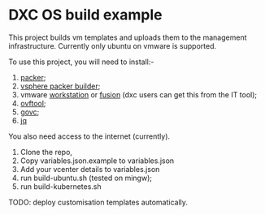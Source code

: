 DXC OS build example
====================

This project builds vm templates and uploads them to the management infrastructure. Currently only ubuntu on vmware is supported.

To use this project, you will need to install:-

1. [packer](https://www.packer.io/downloads.html); 
1. [vsphere packer builder](https://github.com/dayglo/packer-builder-vsphere);
1. vmware [workstation](https://www.vmware.com/products/workstation/workstation-evaluation.html) or [fusion](https://www.vmware.com/products/fusion/fusion-evaluation.html) (dxc users can get this from the IT tool); 
1. [ovftool](https://www.vmware.com/support/developer/ovf/); 
1. [govc](https://github.com/vmware/govmomi/releases);
1. [jq](https://stedolan.github.io/jq/download/) 

You also need access to the internet (currently).

1. Clone the repo,
1. Copy variables.json.example to variables.json
1. Add your vcenter details to variables.json
1. run build-ubuntu.sh (tested on mingw);
1. run build-kubernetes.sh

TODO: deploy customisation templates automatically.

